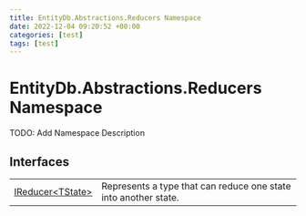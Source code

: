 ```yaml
---
title: EntityDb.Abstractions.Reducers Namespace
date: 2022-12-04 09:20:52 +00:00
categories: [test]
tags: [test]
---
```


# EntityDb.Abstractions.Reducers Namespace

TODO: Add Namespace Description

## Interfaces
<table><tr><td><!--/posts/dotnet-entitydb-abstractions-reducers-ireducer`1--><a href='#'>IReducer&lt;TState&gt;</a></td><td>
Represents a type that can reduce one state into another state.
</td></tr></table>

